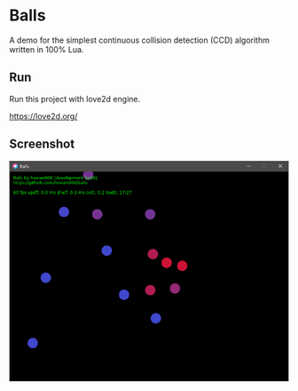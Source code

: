 # Balls

A demo for the simplest continuous collision detection (CCD) algorithm written in 100% Lua.

## Run

Run this project with love2d engine.

https://love2d.org/

## Screenshot

![screenshot](screenshot.png)
